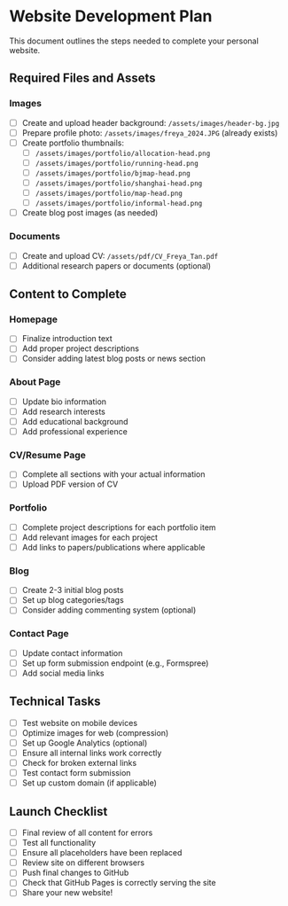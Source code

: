 # Website Development Plan

This document outlines the steps needed to complete your personal website.

## Required Files and Assets

### Images
- [ ] Create and upload header background: `/assets/images/header-bg.jpg`
- [ ] Prepare profile photo: `/assets/images/freya_2024.JPG` (already exists)
- [ ] Create portfolio thumbnails:
  - [ ] `/assets/images/portfolio/allocation-head.png`
  - [ ] `/assets/images/portfolio/running-head.png`
  - [ ] `/assets/images/portfolio/bjmap-head.png`
  - [ ] `/assets/images/portfolio/shanghai-head.png`
  - [ ] `/assets/images/portfolio/map-head.png`
  - [ ] `/assets/images/portfolio/informal-head.png`
- [ ] Create blog post images (as needed)

### Documents
- [ ] Create and upload CV: `/assets/pdf/CV_Freya_Tan.pdf`
- [ ] Additional research papers or documents (optional)

## Content to Complete

### Homepage
- [ ] Finalize introduction text
- [ ] Add proper project descriptions
- [ ] Consider adding latest blog posts or news section

### About Page
- [ ] Update bio information
- [ ] Add research interests
- [ ] Add educational background
- [ ] Add professional experience

### CV/Resume Page
- [ ] Complete all sections with your actual information
- [ ] Upload PDF version of CV

### Portfolio
- [ ] Complete project descriptions for each portfolio item
- [ ] Add relevant images for each project
- [ ] Add links to papers/publications where applicable

### Blog
- [ ] Create 2-3 initial blog posts
- [ ] Set up blog categories/tags
- [ ] Consider adding commenting system (optional)

### Contact Page
- [ ] Update contact information
- [ ] Set up form submission endpoint (e.g., Formspree)
- [ ] Add social media links

## Technical Tasks

- [ ] Test website on mobile devices
- [ ] Optimize images for web (compression)
- [ ] Set up Google Analytics (optional)
- [ ] Ensure all internal links work correctly
- [ ] Check for broken external links
- [ ] Test contact form submission
- [ ] Set up custom domain (if applicable)

## Launch Checklist

- [ ] Final review of all content for errors
- [ ] Test all functionality
- [ ] Ensure all placeholders have been replaced
- [ ] Review site on different browsers
- [ ] Push final changes to GitHub
- [ ] Check that GitHub Pages is correctly serving the site
- [ ] Share your new website! 